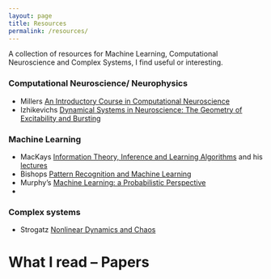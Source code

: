 ```yaml
---
layout: page
title: Resources
permalink: /resources/
---
```


A collection of resources for Machine Learning, Computational Neuroscience and Complex Systems, I find useful or interesting.

### Computational Neuroscience/ Neurophysics
- Millers [An Introductory Course in Computational Neuroscience](https://mitpress.mit.edu/books/introductory-course-computational-neuroscience)
- Izhikevichs [Dynamical Systems in Neuroscience: The Geometry of Excitability and Bursting](https://www.izhikevich.org/publications/dsn.pdf)

### Machine Learning
- MacKays [Information Theory, Inference and Learning Algorithms](https://www.inference.org.uk/itprnn/book.pdf) and his [lectures](https://www.youtube.com/playlist?list=PLruBu5BI5n4aFpG32iMbdWoRVAA-Vcso6)
- Bishops [Pattern Recognition and Machine Learning](http://users.isr.ist.utl.pt/~wurmd/Livros/school/Bishop%20-%20Pattern%20Recognition%20And%20Machine%20Learning%20-%20Springer%20%202006.pdf)
- Murphy’s [Machine Learning: a Probabilistic Perspective](https://doc.lagout.org/science/Artificial%20Intelligence/Machine%20learning/Machine%20Learning_%20A%20Probabilistic%20Perspective%20%5BMurphy%202012-08-24%5D.pdf)
- 



### Complex systems
- Strogatz [Nonlinear Dynamics and Chaos](http://www.hds.bme.hu/~fhegedus/Strogatz%20-%20Nonlinear%20Dynamics%20and%20Chaos.pdf)



# What I read – Papers

